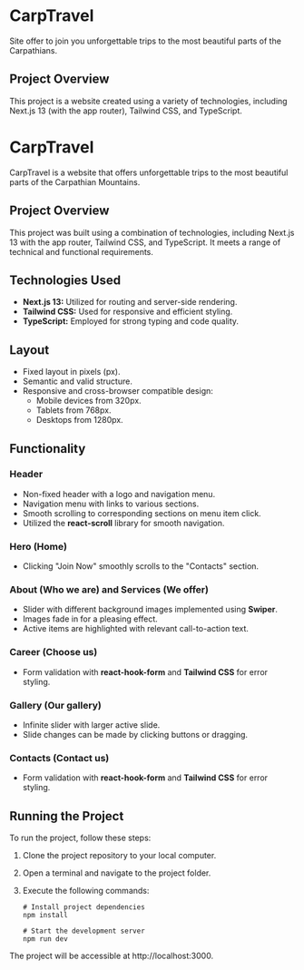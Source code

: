# CarpTravel

Site offer to join you unforgettable trips to the most beautiful parts of the Carpathians.

## Project Overview

This project is a website created using a variety of technologies, including Next.js 13 (with the app router), Tailwind CSS, and TypeScript.

# CarpTravel

CarpTravel is a website that offers unforgettable trips to the most beautiful parts of the Carpathian Mountains.

## Project Overview

This project was built using a combination of technologies, including Next.js 13 with the app router, Tailwind CSS, and TypeScript. It meets a range of technical and functional requirements.

## Technologies Used

- **Next.js 13:** Utilized for routing and server-side rendering.
- **Tailwind CSS:** Used for responsive and efficient styling.
- **TypeScript:** Employed for strong typing and code quality.

## Layout

- Fixed layout in pixels (px).
- Semantic and valid structure.
- Responsive and cross-browser compatible design:
  - Mobile devices from 320px.
  - Tablets from 768px.
  - Desktops from 1280px.

## Functionality

### Header

- Non-fixed header with a logo and navigation menu.
- Navigation menu with links to various sections.
- Smooth scrolling to corresponding sections on menu item click.
- Utilized the **react-scroll** library for smooth navigation.

### Hero (Home)

- Clicking "Join Now" smoothly scrolls to the "Contacts" section.

### About (Who we are) and Services (We offer)

- Slider with different background images implemented using **Swiper**.
- Images fade in for a pleasing effect.
- Active items are highlighted with relevant call-to-action text.

### Career (Choose us)

- Form validation with **react-hook-form** and **Tailwind CSS** for error styling.

### Gallery (Our gallery)

- Infinite slider with larger active slide.
- Slide changes can be made by clicking buttons or dragging.

### Contacts (Contact us)

- Form validation with **react-hook-form** and **Tailwind CSS** for error styling.

## Running the Project

To run the project, follow these steps:

1. Clone the project repository to your local computer.

2. Open a terminal and navigate to the project folder.

3. Execute the following commands:

   ```shell
   # Install project dependencies
   npm install

   # Start the development server
   npm run dev
   ```

The project will be accessible at http://localhost:3000.
